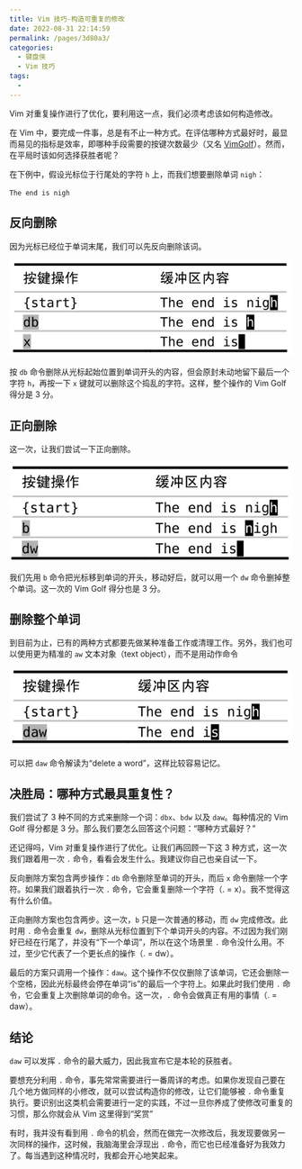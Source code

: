 ```yaml
---
title: Vim 技巧-构造可重复的修改
date: 2022-08-31 22:14:59
permalink: /pages/3d80a3/
categories:
  - 键盘侠
  - Vim 技巧
tags:
  -
---
```


Vim 对重复操作进行了优化，要利用这一点，我们必须考虑该如何构造修改。

在 Vim 中，要完成一件事，总是有不止一种方式。在评估哪种方式最好时，最显而易见的指标是效率，即哪种手段需要的按键次数最少（又名 [VimGolf](http://vimgolf.com/)）。然而，在平局时该如何选择获胜者呢？

在下例中，假设光标位于行尾处的字符 `h` 上，而我们想要删除单词 `nigh`：

`The end is nigh`

## 反向删除

因为光标已经位于单词末尾，我们可以先反向删除该词。

![](../../.vuepress/public/img/vim/056.jpg)

按 `db` 命令删除从光标起始位置到单词开头的内容，但会原封未动地留下最后一个字符 `h`，再按一下 `x` 键就可以删除这个捣乱的字符。这样，整个操作的 Vim Golf 得分是 3 分。

## 正向删除

这一次，让我们尝试一下正向删除。

![](../../.vuepress/public/img/vim/057.jpg)

我们先用 `b` 命令把光标移到单词的开头，移动好后，就可以用一个 `dw` 命令删掉整个单词。这一次的 Vim Golf 得分也是 3 分。

## 删除整个单词

到目前为止，已有的两种方式都要先做某种准备工作或清理工作。另外，我们也可以使用更为精准的 `aw` 文本对象（text object），而不是用动作命令

![](../../.vuepress/public/img/vim/058.jpg)

可以把 `daw` 命令解读为“delete a word”，这样比较容易记忆。

## 决胜局：哪种方式最具重复性？

我们尝试了 3 种不同的方式来删除一个词：`dbx`、`bdw` 以及 `daw`。每种情况的 Vim Golf 得分都是 3 分。那么我们要怎么回答这个问题：“哪种方式最好？”

还记得吗，Vim 对重复操作进行了优化。让我们再回顾一下这 3 种方式，这一次我们跟着用一次 `.` 命令，看看会发生什么。我建议你自己也亲自试一下。

反向删除方案包含两步操作：`db` 命令删除至单词的开头，而后 `x` 命令删除一个字符。如果我们跟着执行一次 `.` 命令，它会重复删除一个字符（. = x）。我不觉得这有什么价值。

正向删除方案也包含两步。这一次，`b` 只是一次普通的移动，而 `dw` 完成修改。此时用 `.` 命令会重复 `dw`，删除从光标位置到下个单词开头的内容。不过因为我们刚好已经在行尾了，并没有“下一个单词”，所以在这个场景里 `.` 命令没什么用。不过，至少它代表了一个更长点的操作（. = dw）。

最后的方案只调用一个操作：`daw`。这个操作不仅仅删除了该单词，它还会删除一个空格，因此光标最终会停在单词“is”的最后一个字符上。如果此时我们使用 `.` 命令，它会重复上次删除单词的命令。这一次，`.` 命令会做真正有用的事情（. = daw）。

## 结论

`daw` 可以发挥 `.` 命令的最大威力，因此我宣布它是本轮的获胜者。

要想充分利用 `.` 命令，事先常常需要进行一番周详的考虑。如果你发现自己要在几个地方做同样的小修改，就可以尝试构造你的修改，让它们能够被 `.` 命令重复执行。要识别出这类机会需要进行一定的实践，不过一旦你养成了使修改可重复的习惯，那么你就会从 Vim 这里得到“奖赏”

有时，我并没有看到用 `.` 命令的机会，然而在做完一次修改后，我发现要做另一次同样的操作，这时候，我脑海里会浮现出 `.` 命令，而它也已经准备好为我效力了。每当遇到这种情况时，我都会开心地笑起来。

